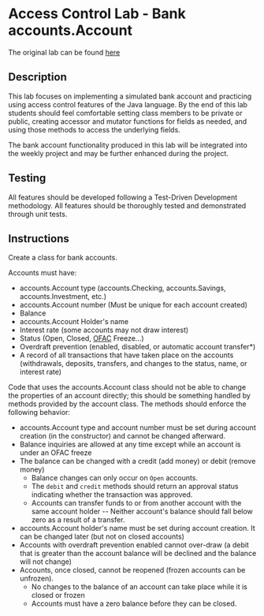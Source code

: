 # Access Control Lab - Bank accounts.Account 
The original lab can be found [here](https://gist.github.com/DavidGinzberg/5ccd3191eed52b04c4c3541fa2b2cbf7)
## Description

This lab focuses on implementing a simulated bank account and practicing using access control features of the Java language. By the end of this lab students should feel comfortable setting class members to be private or public, creating accessor and mutator functions for fields as needed, and using those methods to access the underlying fields.

The bank account functionality produced in this lab will be integrated into the weekly project and may be further enhanced during the project.

## Testing

All features should be developed following a Test-Driven Development methodology. All features should be thoroughly tested and demonstrated through unit tests.

## Instructions

Create a class for bank accounts.

Accounts must have: 

- accounts.Account type (accounts.Checking, accounts.Savings, accounts.Investment, etc.)
- accounts.Account number (Must be unique for each account created)
- Balance
- accounts.Account Holder's name
- Interest rate (some accounts may not draw interest)
- Status (Open, Closed, [OFAC](https://www.treasury.gov/about/organizational-structure/offices/Pages/Office-of-Foreign-Assets-Control.aspx) Freeze...)
- Overdraft prevention (enabled, disabled, or automatic account transfer*)
- A record of all transactions that have taken place on the accounts (withdrawals, deposits, transfers, and changes to the status, name, or interest rate)


Code that uses the accounts.Account class should not be able to change the properties of an account directly; this should be something handled by methods provided by the account class. The methods should enforce the following behavior:

- accounts.Account type and account number must be set during account creation (in the constructor) and cannot be changed afterward.
- Balance inquiries are allowed at any time except while an account is under an OFAC freeze
- The balance can be changed with a credit (add money) or debit (remove money)
  - Balance changes can only occur on `Open` accounts.
  - The `debit` and `credit` methods should return an approval status indicating whether the transaction was approved.
  - Accounts can transfer funds to or from another account with the same account holder -- Neither account's balance should fall below zero as a result of a transfer.
- accounts.Account holder's name must be set during account creation. It can be changed later (but not on closed accounts)
- Accounts with overdraft prevention enabled cannot over-draw (a debit that is greater than the account balance will be declined and the balance will not change)
- Accounts, once closed, cannot be reopened (frozen accounts can be unfrozen).
  - No changes to the balance of an account can take place while it is closed or frozen
  - Accounts must have a zero balance before they can be closed.
